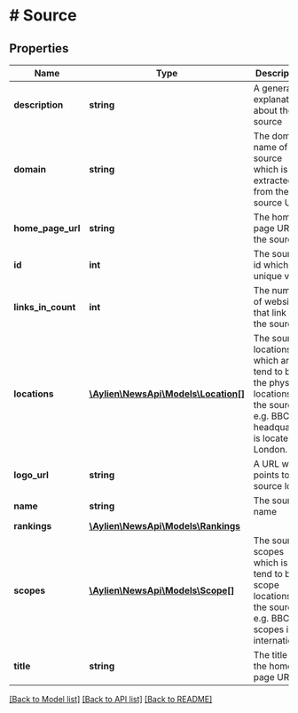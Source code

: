 # # Source

## Properties

Name | Type | Description | Notes
------------ | ------------- | ------------- | -------------
**description** | **string** | A general explanation about the source | [optional] 
**domain** | **string** | The domain name of the source which is extracted from the source URL | [optional] 
**home_page_url** | **string** | The home page URL of the source | [optional] 
**id** | **int** | The source id which is a unique value | [optional] 
**links_in_count** | **int** | The number of websites that link to the source | [optional] 
**locations** | [**\Aylien\NewsApi\Models\Location[]**](Location.md) | The source locations which are tend to be the physical locations of the source, e.g. BBC headquarter is located in London. | [optional] 
**logo_url** | **string** | A URL which points to the source logo | [optional] 
**name** | **string** | The source name | [optional] 
**rankings** | [**\Aylien\NewsApi\Models\Rankings**](Rankings.md) |  | [optional] 
**scopes** | [**\Aylien\NewsApi\Models\Scope[]**](Scope.md) | The source scopes which is tend to be scope locations of the source, e.g. BBC scopes is international. | [optional] 
**title** | **string** | The title of the home page URL | [optional] 

[[Back to Model list]](../../README.md#documentation-for-models) [[Back to API list]](../../README.md#documentation-for-api-endpoints) [[Back to README]](../../README.md)


